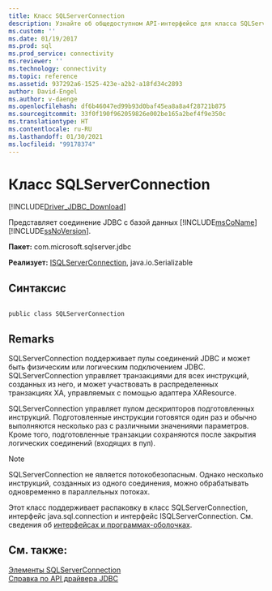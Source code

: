 ```yaml
---
title: Класс SQLServerConnection
description: Узнайте об общедоступном API-интерфейсе для класса SQLServerConnection в драйвере JDBC для SQL Server.
ms.custom: ''
ms.date: 01/19/2017
ms.prod: sql
ms.prod_service: connectivity
ms.reviewer: ''
ms.technology: connectivity
ms.topic: reference
ms.assetid: 937292a6-1525-423e-a2b2-a18fd34c2893
author: David-Engel
ms.author: v-daenge
ms.openlocfilehash: df6b46047ed99b93d0baf45ea8a8a4f28721b875
ms.sourcegitcommit: 33f0f190f962059826e002be165a2bef4f9e350c
ms.translationtype: HT
ms.contentlocale: ru-RU
ms.lasthandoff: 01/30/2021
ms.locfileid: "99178374"
---
```

# <a name="sqlserverconnection-class"></a>Класс SQLServerConnection
[!INCLUDE[Driver_JDBC_Download](../../../includes/driver_jdbc_download.md)]

  Представляет соединение JDBC с базой данных [!INCLUDE[msCoName](../../../includes/msconame_md.md)] [!INCLUDE[ssNoVersion](../../../includes/ssnoversion-md.md)].  
  
 **Пакет:** com.microsoft.sqlserver.jdbc  
  
 **Реализует:** [ISQLServerConnection](../../../connect/jdbc/reference/isqlserverconnection-interface.md), java.io.Serializable  
  
## <a name="syntax"></a>Синтаксис  
  
```  
  
public class SQLServerConnection  
```  
  
## <a name="remarks"></a>Remarks  
 SQLServerConnection поддерживает пулы соединений JDBC и может быть физическим или логическим подключением JDBC. SQLServerConnection управляет транзакциями для всех инструкций, созданных из него, и может участвовать в распределенных транзакциях XA, управляемых с помощью адаптера XAResource.  
  
 SQLServerConnection управляет пулом дескрипторов подготовленных инструкций. Подготовленные инструкции готовятся один раз и обычно выполняются несколько раз с различными значениями параметров. Кроме того, подготовленные транзакции сохраняются после закрытия логических соединений (входящих в пул).  
  
> [!NOTE]  
>  SQLServerConnection не является потокобезопасным. Однако несколько инструкций, созданных из одного соединения, можно обрабатывать одновременно в параллельных потоках.  
  
 Этот класс поддерживает распаковку в класс SQLServerConnection, интерфейс java.sql.connection и интерфейс ISQLServerConnection. См. сведения об [интерфейсах и программах-оболочках](../../../connect/jdbc/wrappers-and-interfaces.md).  
  
## <a name="see-also"></a>См. также:  
 [Элементы SQLServerConnection](../../../connect/jdbc/reference/sqlserverconnection-members.md)   
 [Справка по API драйвера JDBC](../../../connect/jdbc/reference/jdbc-driver-api-reference.md)  
  
  
